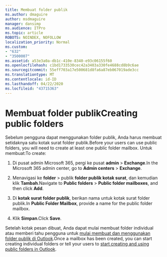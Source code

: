 ```yaml
---
title: Membuat folder publik
ms.author: dmaguire
author: msdmaguire
manager: dansimp
ms.audience: ITPro
ms.topic: article
ROBOTS: NOINDEX, NOFOLLOW
localization_priority: Normal
ms.custom:
- "632"
- "3500007"
ms.assetid: a53e3a0a-db1c-410e-8340-e93c06155f60
ms.openlocfilehash: c1bd1733530cec42a3403a330fe4688cd8b9c6ae
ms.sourcegitcommit: 55eff703a17e500681d8fa6a87eb067019ade3cc
ms.translationtype: MT
ms.contentlocale: id-ID
ms.lasthandoff: 04/22/2020
ms.locfileid: "43715363"
---
```

# <a name="creating-public-folders"></a><span data-ttu-id="33d61-102">Membuat folder publik</span><span class="sxs-lookup"><span data-stu-id="33d61-102">Creating public folders</span></span>

<span data-ttu-id="33d61-103">Sebelum pengguna dapat menggunakan folder publik, Anda harus membuat setidaknya satu kotak surat folder publik.</span><span class="sxs-lookup"><span data-stu-id="33d61-103">Before your users can use public folders, you will need to create at least one public folder mailbox.</span></span> <span data-ttu-id="33d61-104">Untuk membuat:</span><span class="sxs-lookup"><span data-stu-id="33d61-104">To create:</span></span>
  
1. <span data-ttu-id="33d61-105">Di pusat admin Microsoft 365, pergi ke pusat **admin** \> **Exchange**.</span><span class="sxs-lookup"><span data-stu-id="33d61-105">In the Microsoft 365 admin center, go to **Admin centers** \> **Exchange**.</span></span>

2. <span data-ttu-id="33d61-106">Menavigasi ke **folder** \> publik **folder publik kotak surat**, dan kemudian klik **Tambah**.</span><span class="sxs-lookup"><span data-stu-id="33d61-106">Navigate to **Public folders** \> **Public folder mailboxes**, and then click **Add**.</span></span>

3. <span data-ttu-id="33d61-107">Di **kotak surat folder publik**, berikan nama untuk kotak surat folder publik.</span><span class="sxs-lookup"><span data-stu-id="33d61-107">In **Public Folder Mailbox**, provide a name for the public folder mailbox.</span></span>

4. <span data-ttu-id="33d61-108">Klik **Simpan**.</span><span class="sxs-lookup"><span data-stu-id="33d61-108">Click **Save**.</span></span>

<span data-ttu-id="33d61-109">Setelah kotak pesan dibuat, Anda dapat mulai membuat folder individual atau memberi tahu pengguna untuk [mulai membuat dan menggunakan folder publik di Outlook](https://support.office.com/article/Create-and-share-a-public-folder-in-Outlook-a2835011-d524-4a5c-a207-05c159bb2a97).</span><span class="sxs-lookup"><span data-stu-id="33d61-109">Once a mailbox has been created, you can start creating individual folders or tell your users to [start creating and using public folders in Outlook](https://support.office.com/article/Create-and-share-a-public-folder-in-Outlook-a2835011-d524-4a5c-a207-05c159bb2a97).</span></span>
  